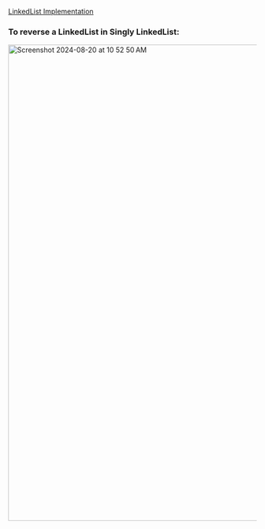 [LinkedList Implementation](https://github.com/Malobika8/All-In-One/blob/Java/JavaCollections/LinkedList/LL.md)

### To reverse a LinkedList in Singly LinkedList:

<img width="965" alt="Screenshot 2024-08-20 at 10 52 50 AM" src="https://github.com/user-attachments/assets/dfae013c-cdf4-4c75-be11-f6f8a915c78a">

